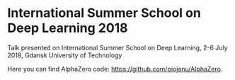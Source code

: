 # International Summer School on Deep Learning 2018
Talk presented on International Summer School on Deep Learning, 2-6 July 2018, Gdansk University of Technology

Here you can find AlphaZero code: https://github.com/piojanu/AlphaZero.

